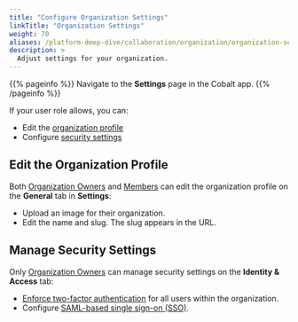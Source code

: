 ```yaml
---
title: "Configure Organization Settings"
linkTitle: "Organization Settings"
weight: 70
aliases: /platform-deep-dive/collaboration/organization/organization-settings/
description: >
  Adjust settings for your organization.
---
```


{{% pageinfo %}}
Navigate to the **Settings** page in the Cobalt app.
{{% /pageinfo %}}

If your user role allows, you can:

- Edit the [organization profile](#edit-the-organization-profile)
- Configure [security settings](#manage-security-settings)

## Edit the Organization Profile

Both [Organization Owners](/platform-deep-dive/collaboration/user-roles/#organization-owner) and [Members](/platform-deep-dive/collaboration/user-roles/#organization-member) can edit the organization profile on the **General** tab in **Settings**:

- Upload an image for their organization.
- Edit the name and slug. The slug appears in the URL.

## Manage Security Settings

Only [Organization Owners](/platform-deep-dive/collaboration/user-roles/#organization-owner) can manage security settings on the **Identity & Access** tab:

- [Enforce two-factor authentication](/platform-deep-dive/organization/organization-settings/enforce-2fa/) for all users within the organization.
- Configure [SAML-based single sign-on (SSO)](/platform-deep-dive/organization/organization-settings/saml-sso/).
